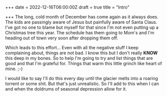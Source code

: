 +++
date = 2022-12-16T06:00:00Z
draft = true
title = "Intro"

+++
The long, cold month of December has come again as it always does.  The kids are passingly aware of Jesus but painfully aware of Santa Claus.  I've got no one to blame but myself for that since I'm not even putting up a Christmas tree this year.  The schedule has them going to Mom's and I'm heading out of town very soon after dropping them off.  

Which leads to this effort...  Even with all the negative stuff I keep complaining about, things are not bad.  I know this but I don't really **KNOW** this deep in my bones.  So to help I'm going to try and list things that are good and that I'm grateful for.  Things that warm this little grinch like heart of mine.  ;-)

I would like to say I'll do this every day until the glacier melts into a roaring torrent or some shit.  But that's just unrealistic.  So I'll add to this when I can and when the doldrums of seasonal depression allow for it. 